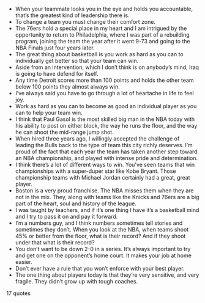  - When your teammate looks you in the eye and holds you accountable, that’s the greatest kind of leadership there is.
 - To change a team you must change their comfort zone.
 - The 76ers hold a special place in my heart and I am intrigued by the opportunity to return to Philadelphia, where I was part of a rebuilding program, joining the team the year after it went 9-73 and going to the NBA Finals just four years later.
 - The great thing about basketball is you work as hard as you can to individually get better so that your team can win.
 - Aside from an intervention, which I don’t think is on anybody’s mind, Iraq is going to have defend for itself.
 - Any time Detroit scores more than 100 points and holds the other team below 100 points they almost always win.
 - I’ve always said you have to go through a lot of heartache in life to feel joy.
 - Work as hard as you can to become as good an individual player as you can to help your team win.
 - I think that Paul Gasol is the most skilled big man in the NBA today with his ability to post on either block, the way he runs the floor, and the way he can shoot the mid-range jump shot.
 - When hired three years ago, I willingly accepted the challenge of leading the Bulls back to the type of team this city richly deserves. I’m proud of the fact that each year the team has taken another step toward an NBA championship, and played with intense pride and determination.
 - I think there’s a lot of different ways to win. You’ve seen teams that win championships with a super-duper star like Kobe Bryant. Those championship teams with Michael Jordan certainly had a great, great player.
 - Boston is a very proud franchise. The NBA misses them when they are not in the mix. They, along with teams like the Knicks and 76ers are a big part of the heart, soul and history of the league.
 - I was taught by teachers, and if it’s one thing I have it’s a basketball mind and I try to pass it on and pay it forward.
 - I’m a numbers guy, and I think numbers sometimes tell stories and sometimes they don’t. When you look at the NBA, when teams shoot 45% or better from the floor, what is their record? And if they shoot under that what is their record?
 - You don’t want to be down 2-0 in a series. It’s always important to try and get one on the opponent’s home court. It makes your job at home easier.
 - Don’t ever have a rule that you won’t enforce with your best player.
 - The one thing about players today is that they’re very sensitive, and very fragile. They didn’t grow up with tough coaches.

17 quotes